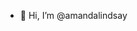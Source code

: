 - 👋 Hi, I’m @amandalindsay

<!---
amandalindsay/amandalindsay is a ✨ special ✨ repository because its `README.md` (this file) appears on your GitHub profile.
You can click the Preview link to take a look at your changes.
--->
